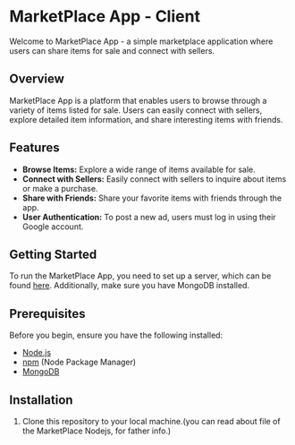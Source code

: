 # MarketPlace App - Client

Welcome to MarketPlace App - a simple marketplace application where users can share items for sale and connect with sellers.

## Overview

MarketPlace App is a platform that enables users to browse through a variety of items listed for sale. Users can easily connect with sellers, explore detailed item information, and share interesting items with friends.

## Features

- **Browse Items:** Explore a wide range of items available for sale.
- **Connect with Sellers:** Easily connect with sellers to inquire about items or make a purchase.
- **Share with Friends:** Share your favorite items with friends through the app.
- **User Authentication:** To post a new ad, users must log in using their Google account.

## Getting Started

To run the MarketPlace App, you need to set up a server, which can be found [here](https://github.com/Aelx-Vaiman/MarketPlaceNodejs). Additionally, make sure you have MongoDB installed.

## Prerequisites

Before you begin, ensure you have the following installed:

- [Node.js](https://nodejs.org/)
- [npm](https://www.npmjs.com/) (Node Package Manager)
- [MongoDB](https://www.mongodb.com/)

## Installation

1. Clone this repository to your local machine.(you can read about file of the MarketPlace Nodejs, for father info.)
 

